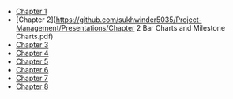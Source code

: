 - [Chapter 1](https://github.com/sukhwinder5035/Project-Management/files/11300418/Chapter.1.Project.Planning.1.pdf)
- [Chapter 2](https://github.com/sukhwinder5035/Project-Management/Presentations/Chapter 2 Bar Charts and Milestone Charts.pdf)
- [Chapter 3](https://github.com/sukhwinder5035/Project-Management/blob/main/Presentations/Chapter%203%20Elements%20of%20Network.pdf)
- [Chapter 4]()
- [Chapter 5]()
- [Chapter 6]()
- [Chapter 7]()
- [Chapter 8]()
